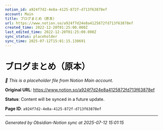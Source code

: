 ```yaml
---
notion_id: a924f7d2-4e8a-4125-872f-d713f63878ef
account: Main
title: ブログまとめ（原本）
url: https://www.notion.so/a924f7d24e8a4125872fd713f63878ef
created_time: 2022-12-20T01:25:00.000Z
last_edited_time: 2022-12-20T01:25:00.000Z
sync_status: placeholder
sync_time: 2025-07-12T15:01:15.130691
---
```


# ブログまとめ（原本）

*🔄 This is a placeholder file from Notion Main account.*

**Original URL**: https://www.notion.so/a924f7d24e8a4125872fd713f63878ef

**Status**: Content will be synced in a future update.

**Page ID**: `a924f7d2-4e8a-4125-872f-d713f63878ef`

---

*Generated by Obsidian-Notion sync at 2025-07-12 15:01:15*
